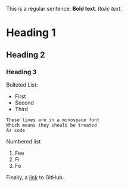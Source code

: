 This is a regular sentence. **Bold text**. _Italic text_. 

# Heading 1 

## Heading 2 

### Heading 3 

Bulleted List: 

* First
* Second
* Third

```
These lines are in a monospace font
Which means they should be treated
As code
```

Numbered list 

1. Fee
2. Fi
3. Fo

Finally, a [link](https://github.com/) to GitHub.